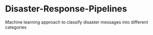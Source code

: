 # Disaster-Response-Pipelines
Machine learning approach to classify disaster messages into different categories 

